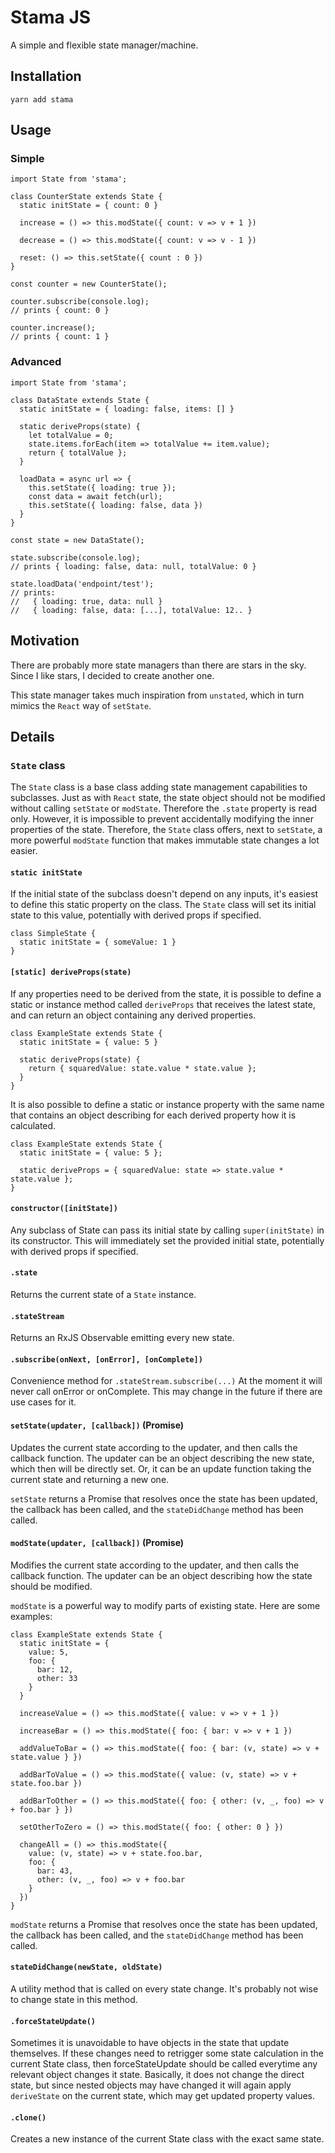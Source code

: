 # Stama JS

A simple and flexible state manager/machine.

## Installation

`yarn add stama`

## Usage

### Simple

```
import State from 'stama';

class CounterState extends State {
  static initState = { count: 0 }

  increase = () => this.modState({ count: v => v + 1 })

  decrease = () => this.modState({ count: v => v - 1 })

  reset: () => this.setState({ count : 0 })
}

const counter = new CounterState();

counter.subscribe(console.log);
// prints { count: 0 }

counter.increase();
// prints { count: 1 }
```

### Advanced

```
import State from 'stama';

class DataState extends State {
  static initState = { loading: false, items: [] }

  static deriveProps(state) {
    let totalValue = 0;
    state.items.forEach(item => totalValue += item.value);
    return { totalValue };
  }

  loadData = async url => {
    this.setState({ loading: true });
    const data = await fetch(url);
    this.setState({ loading: false, data })
  }
}

const state = new DataState();

state.subscribe(console.log);
// prints { loading: false, data: null, totalValue: 0 }

state.loadData('endpoint/test');
// prints:
//   { loading: true, data: null }
//   { loading: false, data: [...], totalValue: 12.. }
```

## Motivation

There are probably more state managers than there are stars in the sky. Since I like stars,
I decided to create another one.

This state manager takes much inspiration from `unstated`, which in turn mimics the `React`
way of `setState`.

## Details

### `State` class

The `State` class is a base class adding state management capabilities to subclasses.
Just as with `React` state, the state object should not be modified
without calling `setState` or `modState`. Therefore the `.state` property
is read only. However, it is impossible to prevent accidentally modifying the
inner properties of the state. Therefore, the `State` class offers, next to
`setState`, a more powerful `modState` function that makes immutable
state changes a lot easier.

#### `static initState`

If the initial state of the subclass doesn't depend on any inputs, it's easiest to define this
static property on the class. The `State` class will set its initial state to this value,
potentially with derived props if specified.

```
class SimpleState {
  static initState = { someValue: 1 }
}
```

#### `[static] deriveProps(state)`

If any properties need to be derived from the state, it is possible to define a static or instance
method called `deriveProps` that receives the latest state, and can return an object containing
any derived properties.

```
class ExampleState extends State {
  static initState = { value: 5 }

  static deriveProps(state) {
    return { squaredValue: state.value * state.value };
  }
}
```

It is also possible to define a static or instance property with the same name that contains
an object describing for each derived property how it is calculated.

```
class ExampleState extends State {
  static initState = { value: 5 };

  static deriveProps = { squaredValue: state => state.value * state.value };
}
```

#### `constructor([initState])`

Any subclass of State can pass its initial state by calling `super(initState)` in its constructor.
This will immediately set the provided initial state, potentially with derived props if specified.

#### `.state`

Returns the current state of a `State` instance.

#### `.stateStream`

Returns an RxJS Observable emitting every new state.

#### `.subscribe(onNext, [onError], [onComplete])`

Convenience method for `.stateStream.subscribe(...)`
At the moment it will never call onError or onComplete. This may change
in the future if there are use cases for it.

#### `setState(updater, [callback])` (Promise)

Updates the current state according to the updater, and then calls the callback function.
The updater can be an object describing the new state, which then will be directly set.
Or, it can be an update function taking the current state and returning a new one.

`setState` returns a Promise that resolves once the state has been updated,
the callback has been called, and the `stateDidChange` method has been called.

#### `modState(updater, [callback])` (Promise)

Modifies the current state according to the updater, and then calls the callback function.
The updater can be an object describing how the state should be modified.

`modState` is a powerful way to modify parts of existing state. Here are some examples:

```
class ExampleState extends State {
  static initState = {
    value: 5,
    foo: {
      bar: 12,
      other: 33
    }
  }

  increaseValue = () => this.modState({ value: v => v + 1 })

  increaseBar = () => this.modState({ foo: { bar: v => v + 1 })
  
  addValueToBar = () => this.modState({ foo: { bar: (v, state) => v + state.value } })
  
  addBarToValue = () => this.modState({ value: (v, state) => v + state.foo.bar })
  
  addBarToOther = () => this.modState({ foo: { other: (v, _, foo) => v + foo.bar } })
  
  setOtherToZero = () => this.modState({ foo: { other: 0 } })
  
  changeAll = () => this.modState({
    value: (v, state) => v + state.foo.bar,
    foo: {
      bar: 43,
      other: (v, _, foo) => v + foo.bar
    }
  })
}
```

`modState` returns a Promise that resolves once the state has been updated,
the callback has been called, and the `stateDidChange` method has been called.

#### `stateDidChange(newState, oldState)`
A utility method that is called on every state change. It's probably
not wise to change state in this method.

#### `.forceStateUpdate()`
Sometimes it is unavoidable to have objects in the state that update themselves.
If these changes need to retrigger some state calculation in the current State class,
then forceStateUpdate should be called everytime any relevant object changes it state.
Basically, it does not change the direct state, but since nested objects may have changed
it will again apply `deriveState` on the current state, which may get updated
property values. 

#### `.clone()`
Creates a new instance of the current State class with the exact same state.
